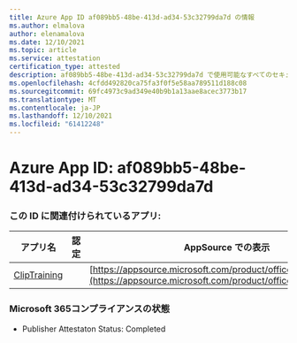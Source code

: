 ```yaml
---
title: Azure App ID af089bb5-48be-413d-ad34-53c32799da7d の情報
ms.author: elmalova
author: elenamalova
ms.date: 12/10/2021
ms.topic: article
ms.service: attestation
certification_type: attested
description: af089bb5-48be-413d-ad34-53c32799da7d で使用可能なすべてのセキュリティおよびコンプライアンス情報。
ms.openlocfilehash: 4cfdd492820ca75fa3f0f5e58aa789511d188c08
ms.sourcegitcommit: 69fc4973c9ad349e40b9b1a13aae8acec3773b17
ms.translationtype: MT
ms.contentlocale: ja-JP
ms.lasthandoff: 12/10/2021
ms.locfileid: "61412248"
---
```

# <a name="azure-app-id-af089bb5-48be-413d-ad34-53c32799da7d"></a>Azure App ID: af089bb5-48be-413d-ad34-53c32799da7d


### <a name="apps-associated-with-this-id"></a>この ID に関連付けられているアプリ:
| **アプリ名** | **認定** | **AppSource での表示** |
|--------------|---------------|-----------------------|
| [ClipTraining](https://docs.microsoft.com/microsoft-365-app-certification/forward/WA200001687) |  | [https://appsource.microsoft.com/product/office/WA200001687](https://appsource.microsoft.com/product/office/WA200001687) |

### <a name="microsoft-365-app-compliance-status"></a>Microsoft 365コンプライアンスの状態
- Publisher Attestaton Status: Completed
